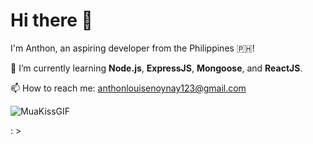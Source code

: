 # Hi there 👋
I'm Anthon, an aspiring developer from the Philippines 🇵🇭!

🌱 I’m currently learning **Node.js**, **ExpressJS**, **Mongoose**, and **ReactJS**.

📫 How to reach me: anthonlouisenoynay123@gmail.com

![MuaKissGIF](https://github.com/user-attachments/assets/3f8e8a81-081d-4be1-a211-eb5fc67ba80a)


: >
